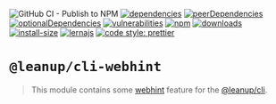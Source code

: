 ![GitHub CI - Publish to NPM](https://github.com/leanupjs/leanup/workflows/GitHub%20CI%20-%20Publish%20to%20NPM/badge.svg)
[![dependencies][dependencies]][dependencies-url]
[![peerDependencies][peerdependencies]][peerdependencies-url]
[![optionalDependencies][optionaldependencies]][optionaldependencies-url]
[![vulnerabilities][vulnerabilities]][vulnerabilities-url]
[![npm][npm]][npm-url]
[![downloads][downloads]][downloads-url]
[![install-size][install-size]][install-size-url]
[![lernajs][lernajs]][lernajs-url]
[![code style: prettier](https://img.shields.io/badge/code_style-prettier-ff69b4.svg)](https://github.com/prettier/prettier)

[npm]: https://img.shields.io/npm/v/@leanup/cli-webhint
[npm-url]: https://www.npmjs.com/package/@leanup/cli-webhint
[dependencies]: https://status.david-dm.org/gh/leanupjs/leanup.svg?path=packages/cli/plugins/webhint&ref=release/1.0
[dependencies-url]: https://david-dm.org/leanupjs/leanup?path=packages/cli/plugins/webhint&ref=release/1.0
[peerdependencies]: https://status.david-dm.org/gh/leanupjs/leanup.svg?path=packages/cli/plugins/webhint&ref=release/1.0&type=peer
[peerdependencies-url]: https://david-dm.org/leanupjs/leanup?path=packages/cli/plugins/webhint&ref=release/1.0&type=peer
[optionaldependencies]: https://status.david-dm.org/gh/leanupjs/leanup.svg?path=packages/cli/plugins/webhint&ref=release/1.0&type=optional
[optionaldependencies-url]: https://david-dm.org/leanupjs/leanup?path=packages/cli/plugins/webhint&ref=release/1.0&type=optional
[vulnerabilities]: https://snyk.io/test/npm/@leanup/cli-webhint/badge.svg
[vulnerabilities-url]: https://snyk.io/test/npm/@leanup/cli-webhint
[downloads]: https://img.shields.io/npm/dt/@leanup/cli-webhint
[downloads-url]: https://npmcharts.com/compare/@leanup/cli-webhint?minimal=true
[install-size]: https://packagephobia.now.sh/badge?p=@leanup/cli-webhint
[install-size-url]: https://packagephobia.now.sh/result?p=@leanup/cli-webhint
[lernajs]: https://img.shields.io/badge/managed%20with-lerna-blueviolet
[lernajs-url]: https://lerna.js.org

# `@leanup/cli-webhint`

> This module contains some [webhint](https://webhint.io/) feature for the [@leanup/cli](https://www.npmjs.com/package/@leanup/cli).
